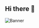 ## Hi there 👋
![Banner]([https://i.pinimg.com/originals/76/f7/12/76f712f4fcf7054f6bd7c8924169465c.jpg](https://www.wakeandlisten.com/wp-content/uploads/2016/05/radiohead-moon-shaped-pool.jpg))
<!--
**Mauro-Carcamo/Mauro-Carcamo** is a ✨ _special_ ✨ repository because its `README.md` (this file) appears on your GitHub profile.

Here are some ideas to get you started:

- 🔭 I’m currently working on ...
- 🌱 I’m currently learning ...
- 👯 I’m looking to collaborate on ...
- 🤔 I’m looking for help with ...
- 💬 Ask me about ...
- 📫 How to reach me: ...
- 😄 Pronouns: ...
- ⚡ Fun fact: ...
-->
